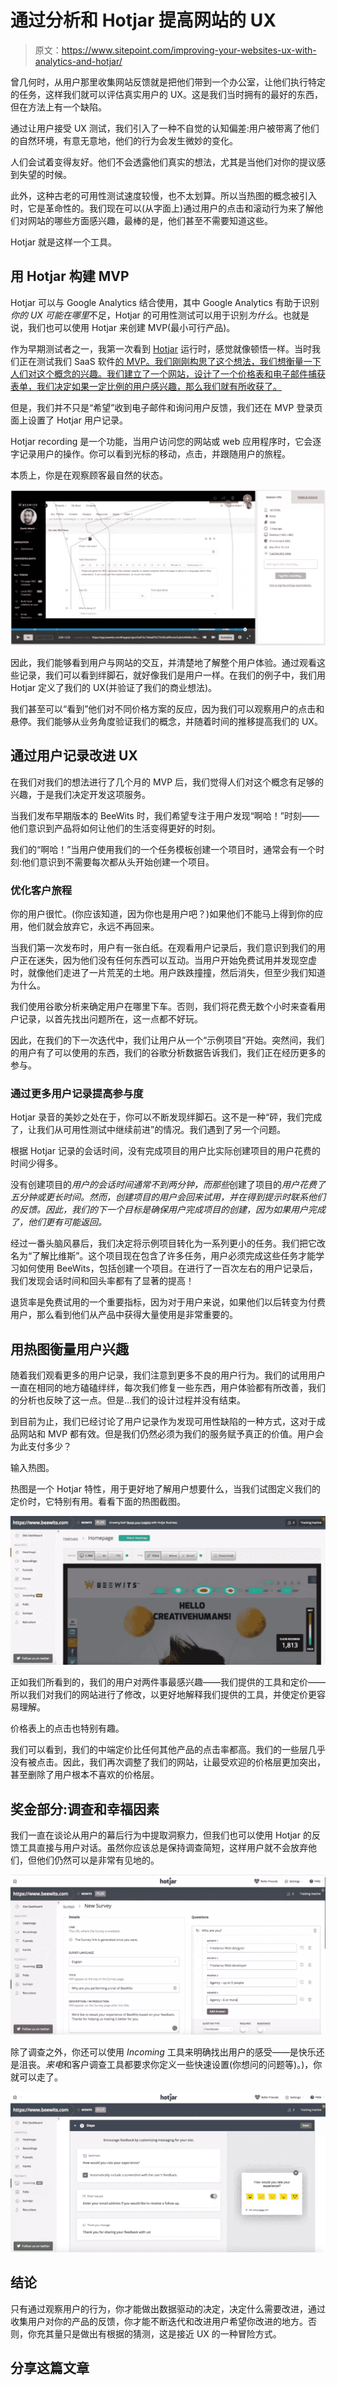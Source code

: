 # 通过分析和 Hotjar 提高网站的 UX

> 原文：<https://www.sitepoint.com/improving-your-websites-ux-with-analytics-and-hotjar/>

曾几何时，从用户那里收集网站反馈就是把他们带到一个办公室，让他们执行特定的任务，这样我们就可以评估真实用户的 UX。这是我们当时拥有的最好的东西，但在方法上有一个缺陷。

通过让用户接受 UX 测试，我们引入了一种不自觉的认知偏差:用户被带离了他们的自然环境，有意无意地，他们的行为会发生微妙的变化。

人们会试着变得友好。他们不会透露他们真实的想法，尤其是当他们对你的提议感到失望的时候。

此外，这种古老的可用性测试速度较慢，也不太划算。所以当热图的概念被引入时，它是革命性的。我们现在可以(从字面上)通过用户的点击和滚动行为来了解他们对网站的哪些方面感兴趣，最棒的是，他们甚至不需要知道这些。

Hotjar 就是这样一个工具。

## 用 Hotjar 构建 MVP

Hotjar 可以与 Google Analytics 结合使用，其中 Google Analytics 有助于识别*你的 UX 可能在哪里*不足，Hotjar 的可用性测试可以用于识别*为什么*。也就是说，我们也可以使用 Hotjar 来创建 MVP(最小可行产品)。

作为早期测试者之一，我第一次看到 [Hotjar](https://www.hotjar.com/) 运行时，感觉就像顿悟一样。当时我们正在测试我们 SaaS 软件[的 MVP。我们刚刚构思了这个想法，我们想衡量一下人们对这个概念的兴趣。我们建立了一个网站，设计了一个价格表和电子邮件捕获表单，我们决定如果一定比例的用户感兴趣，那么我们就有所收获了。](https://www.beewits.com)

但是，我们并不只是“希望”收到电子邮件和询问用户反馈，我们还在 MVP 登录页面上设置了 Hotjar 用户记录。

Hotjar recording 是一个功能，当用户访问您的网站或 web 应用程序时，它会逐字记录用户的操作。你可以看到光标的移动，点击，并跟随用户的旅程。

本质上，你是在观察顾客最自然的状态。

![Tracking a user's actions](img/867414b8e96277c2e50340ea50407591.png)

因此，我们能够看到用户与网站的交互，并清楚地了解整个用户体验。通过观看这些记录，我们可以看到绊脚石，就好像我们是用户一样。在我们的例子中，我们用 Hotjar 定义了我们的 UX(并验证了我们的商业想法)。

我们甚至可以“看到”他们对不同价格方案的反应，因为我们可以观察用户的点击和悬停。我们能够从业务角度验证我们的概念，并随着时间的推移提高我们的 UX。

## 通过用户记录改进 UX

在我们对我们的想法进行了几个月的 MVP 后，我们觉得人们对这个概念有足够的兴趣，于是我们决定开发这项服务。

当我们发布早期版本的 BeeWits 时，我们希望专注于用户发现“啊哈！”时刻——他们意识到产品将如何让他们的生活变得更好的时刻。

我们的“啊哈！”当用户使用我们的一个任务模板创建一个项目时，通常会有一个时刻:他们意识到不需要每次都从头开始创建一个项目。

### 优化客户旅程

你的用户很忙。(你应该知道，因为你也是用户吧？)如果他们不能马上得到你的应用，他们就会放弃它，永远不再回来。

当我们第一次发布时，用户有一张白纸。在观看用户记录后，我们意识到我们的用户正在迷失，因为他们没有任何东西可以互动。当用户开始免费试用并发现空虚时，就像他们走进了一片荒芜的土地。用户跌跌撞撞，然后消失，但至少我们知道为什么。

我们使用谷歌分析来确定用户在哪里下车。否则，我们将花费无数个小时来查看用户记录，以首先找出问题所在，这一点都不好玩。

因此，在我们的下一次迭代中，我们让用户从一个“示例项目”开始。突然间，我们的用户有了可以使用的东西，我们的谷歌分析数据告诉我们，我们正在经历更多的参与。

### 通过更多用户记录提高参与度

Hotjar 录音的美妙之处在于，你可以不断发现绊脚石。这不是一种“砰，我们完成了，让我们从可用性测试中继续前进”的情况。我们遇到了另一个问题。

根据 Hotjar 记录的会话时间，没有完成项目的用户比实际创建项目的用户花费的时间少得多。

没有创建项目的*用户的会话时间通常不到两分钟，而那些*创建了项目的*用户花费了五分钟或更长时间。然而，创建项目的用户会回来试用，并在得到提示时联系他们的反馈。因此，我们的下一个目标是确保用户完成项目的创建，因为如果用户完成了，他们更有可能返回。*

经过一番头脑风暴后，我们决定将示例项目转化为一系列更小的任务。我们把它改名为“了解比维斯”。这个项目现在包含了许多任务，用户必须完成这些任务才能学习如何使用 BeeWits，包括创建一个项目。在进行了一百次左右的用户记录后，我们发现会话时间和回头率都有了显著的提高！

退货率是免费试用的一个重要指标，因为对于用户来说，如果他们以后转变为付费用户，那么看到他们从产品中获得大量使用是非常重要的。

## 用热图衡量用户兴趣

随着我们观看更多的用户记录，我们注意到更多不良的用户行为。我们的试用用户一直在相同的地方磕磕绊绊，每次我们修复一些东西，用户体验都有所改善，我们的分析也反映了这一点。但是…我们的设计过程并没有结束。

到目前为止，我们已经讨论了用户记录作为发现可用性缺陷的一种方式，这对于成品网站和 MVP 都有效。但是我们仍然必须为我们的服务赋予真正的价值。用户会为此支付多少？

输入热图。

热图是一个 Hotjar 特性，用于更好地了解用户想要什么，当我们试图定义我们的定价时，它特别有用。看看下面的热图截图。

![Heatmap screenshot](img/79de841c289c8f51d6d7b93efff7e070.png)

正如我们所看到的，我们的用户对两件事最感兴趣——我们提供的工具和定价——所以我们对我们的网站进行了修改，以更好地解释我们提供的工具，并使定价更容易理解。

价格表上的点击也特别有趣。

我们可以看到，我们的中端定价比任何其他产品的点击率都高。我们的一些层几乎没有被点击。因此，我们再次调整了我们的网站，让最受欢迎的价格层更加突出，甚至删除了用户根本不喜欢的价格层。

## 奖金部分:调查和幸福因素

我们一直在谈论从用户的幕后行为中提取洞察力，但我们也可以使用 Hotjar 的反馈工具直接与用户对话。虽然你应该总是保持调查简短，这样用户就不会放弃他们，但他们仍然可以是非常有见地的。

![Setting up a survey in Hotjar](img/ab6a7ee3e33a9f1b784635d992921dd6.png)

除了调查之外，你还可以使用 *Incoming* 工具来明确找出用户的感受——是快乐还是沮丧。*来电*和客户调查工具都要求你定义一些快速设置(你想问的问题等)。)，你就可以走了。

![Incoming tool](img/7d28322fb8d46f9663faac44374f5383.png)

## 结论

只有通过观察用户的行为，你才能做出数据驱动的决定，决定什么需要改进，通过收集用户对你的产品的反馈，你才能不断迭代和改进用户希望你改进的地方。否则，你充其量只是做出有根据的猜测，这是接近 UX 的一种冒险方式。

## 分享这篇文章